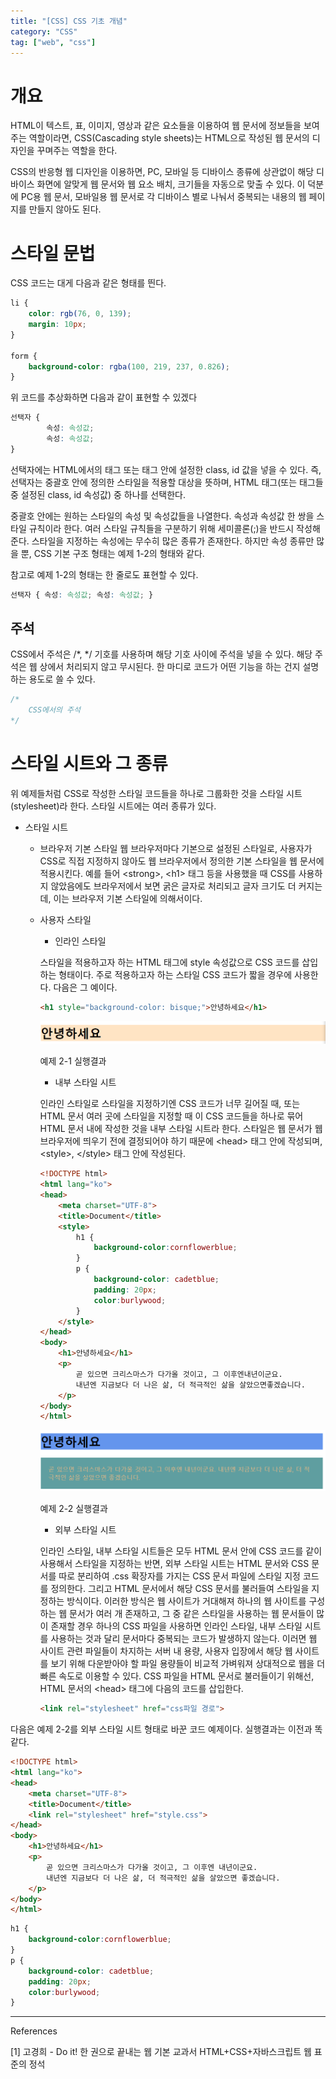 ```yaml
---
title: "[CSS] CSS 기초 개념"
category: "CSS"
tag: ["web", "css"]
---
```

# 개요

HTML이 텍스트, 표, 이미지, 영상과 같은 요소들을 이용하여 웹 문서에 정보들을 보여주는 역할이라면, CSS(Cascading style sheets)는 HTML으로 작성된 웹 문서의 디자인을 꾸며주는 역할을 한다. 

CSS의 반응형 웹 디자인을 이용하면, PC, 모바일 등 디바이스 종류에 상관없이 해당 디바이스 화면에 알맞게 웹 문서와 웹 요소 배치, 크기들을 자동으로 맞출 수 있다. 이 덕분에 PC용 웹 문서, 모바일용 웹 문서로 각 디바이스 별로 나눠서 중복되는 내용의 웹 페이지를 만들지 않아도 된다. 

# 스타일 문법

CSS 코드는 대게 다음과 같은 형태를 띈다.

```css
li {
    color: rgb(76, 0, 139);
    margin: 10px;
}

form {
    background-color: rgba(100, 219, 237, 0.826);
}
```

위 코드를 추상화하면 다음과 같이 표현할 수 있겠다

```css
선택자 {
        속성: 속성값;
        속성: 속성값;
}
```

선택자에는 HTML에서의 태그 또는 태그 안에 설정한 class, id 값을 넣을 수 있다. 즉, 선택자는 중괄호 안에 정의한 스타일을 적용할 대상을 뜻하며, HTML 태그(또는 태그들 중 설정된 class, id 속성값) 중 하나를 선택한다. 

중괄호 안에는 원하는 스타일의 속성 및 속성값들을 나열한다. 속성과 속성값 한 쌍을 스타일 규칙이라 한다. 여러 스타일 규칙들을 구분하기 위해 세미콜론(;)을 반드시 작성해준다. 스타일을 지정하는 속성에는 무수히 많은 종류가 존재한다. 하지만 속성 종류만 많을 뿐, CSS 기본 구조 형태는 예제 1-2의 형태와 같다. 

참고로 예제 1-2의 형태는 한 줄로도 표현할 수 있다.

```css
선택자 { 속성: 속성값; 속성: 속성값; }
```

## 주석

CSS에서 주석은 /*, */ 기호를 사용하며 해당 기호 사이에 주석을 넣을 수 있다. 해당 주석은 웹 상에서 처리되지 않고 무시된다. 한 마디로 코드가 어떤 기능을 하는 건지 설명하는 용도로 쓸 수 있다. 

```css
/*
	CSS에서의 주석
*/
```

# 스타일 시트와 그 종류

위 예제들처럼 CSS로 작성한 스타일 코드들을 하나로 그룹화한 것을 스타일 시트(stylesheet)라 한다. 스타일 시트에는 여러 종류가 있다.

- 스타일 시트
    - 브라우저 기본 스타일
    웹 브라우저마다 기본으로 설정된 스타일로, 사용자가 CSS로 직접 지정하지 않아도 웹 브라우저에서 정의한 기본 스타일을 웹 문서에 적용시킨다. 예를 들어 \<strong>, \<h1> 태그 등을 사용했을 때 CSS를 사용하지 않았음에도 브라우저에서 보면 굵은 글자로 처리되고 글자 크기도 더 커지는데, 이는 브라우저 기본 스타일에 의해서이다.
    - 사용자 스타일
        - 인라인 스타일

        스타일을 적용하고자 하는 HTML 태그에 style 속성값으로 CSS 코드를 삽입하는 형태이다. 주로 적용하고자 하는 스타일 CSS 코드가 짧을 경우에 사용한다. 다음은 그 예이다. 

        ```html
        <h1 style="background-color: bisque;">안녕하세요</h1>
        ```
            
        ![예제 2-1 실행결과](/images/2023-11-29/css-basic-concepts/1.png)
            
        예제 2-1 실행결과
            
        - 내부 스타일 시트

        인라인 스타일로 스타일을 지정하기엔 CSS 코드가 너무 길어질 때, 또는 HTML 문서 여러 곳에 스타일을 지정할 때 이 CSS 코드들을 하나로 묶어 HTML 문서 내에 작성한 것을 내부 스타일 시트라 한다. 스타일은 웹 문서가 웹 브라우저에 띄우기 전에 결정되어야 하기 때문에 \<head> 태그 안에 작성되며, \<style>, \</style> 태그 안에 작성된다.
            
        ```html
        <!DOCTYPE html>
        <html lang="ko">
        <head>
            <meta charset="UTF-8">
            <title>Document</title>
            <style>
                h1 {
                    background-color:cornflowerblue;
                }
                p {
                    background-color: cadetblue;
                    padding: 20px;
                    color:burlywood;
                }
            </style>
        </head>
        <body>
            <h1>안녕하세요</h1>
            <p>
                곧 있으면 크리스마스가 다가올 것이고, 그 이후엔내년이군요. 
                내년엔 지금보다 더 나은 삶, 더 적극적인 삶을 살았으면좋겠습니다. 
            </p>
        </body>
        </html>
        ```
            
        ![예제 2-2 실행결과](/images/2023-11-29/css-basic-concepts/2.png)
            
        예제 2-2 실행결과
            
        - 외부 스타일 시트

        인라인 스타일, 내부 스타일 시트들은 모두 HTML 문서 안에 CSS 코드를 같이 사용해서 스타일을 지정하는 반면, 외부 스타일 시트는 HTML 문서와 CSS 문서를 따로 분리하여 .css 확장자를 가지는 CSS 문서 파일에 스타일 지정 코드를 정의한다. 그리고 HTML 문서에서 해당 CSS 문서를 불러들여 스타일을 지정하는 방식이다. 이러한 방식은 웹 사이트가 거대해져 하나의 웹 사이트를 구성하는 웹 문서가 여러 개 존재하고, 그 중 같은 스타일을 사용하는 웹 문서들이 많이 존재할 경우 하나의 CSS 파일을 사용하면 인라인 스타일, 내부 스타일 시트를 사용하는 것과 달리 문서마다 중복되는 코드가 발생하지 않는다. 이러면 웹 사이트 관련 파일들이 차지하는 서버 내 용량, 사용자 입장에서 해당 웹 사이트를 보기 위해 다운받아야 할 파일 용량들이 비교적 가벼워져 상대적으로 웹을 더 빠른 속도로 이용할 수 있다. 
        CSS 파일을 HTML 문서로 불러들이기 위해선, HTML 문서의 \<head> 태그에 다음의 코드를 삽입한다.
            
        ```html
        <link rel="stylesheet" href="css파일 경로">
        ```
            

다음은 예제 2-2를 외부 스타일 시트 형태로 바꾼 코드 예제이다. 실행결과는 이전과 똑같다.

```html
<!DOCTYPE html>
<html lang="ko">
<head>
    <meta charset="UTF-8">
    <title>Document</title>
    <link rel="stylesheet" href="style.css">
</head>
<body>
    <h1>안녕하세요</h1>
    <p>
        곧 있으면 크리스마스가 다가올 것이고, 그 이후엔 내년이군요. 
        내년엔 지금보다 더 나은 삶, 더 적극적인 삶을 살았으면 좋겠습니다. 
    </p>
</body>
</html>
```

```css
h1 {
    background-color:cornflowerblue;
}
p {
    background-color: cadetblue;
    padding: 20px;
    color:burlywood;
}
```


---
References

[1] 고경희 - Do it! 한 권으로 끝내는 웹 기본 교과서 HTML+CSS+자바스크립트 웹 표준의 정석